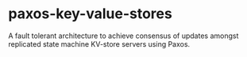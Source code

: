# paxos-key-value-stores
A fault tolerant architecture to achieve consensus of updates amongst replicated state machine KV-store servers using Paxos.

